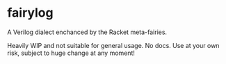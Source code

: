 # fairylog
A Verilog dialect enchanced by the Racket meta-fairies.


Heavily WIP and not suitable for general usage. No docs.  Use at your own risk, subject to huge change at any moment!
